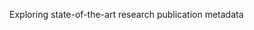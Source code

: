 
<!-- README.md is generated from README.Rmd. Please edit that file -->
Exploring state-of-the-art research publication metadata
